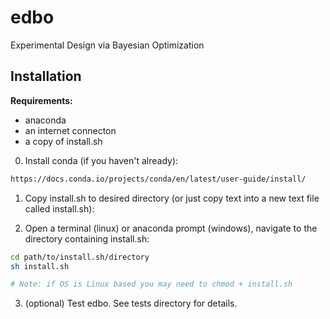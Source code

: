 # edbo
Experimental Design via Bayesian Optimization

## Installation

**Requirements:**
- anaconda
- an internet connecton
- a copy of install.sh

0. Install conda (if you haven't already):

```bash
https://docs.conda.io/projects/conda/en/latest/user-guide/install/
```

1. Copy install.sh to desired directory (or just copy text into a new text file called install.sh):

2. Open a terminal (linux) or anaconda prompt (windows), navigate to the directory containing install.sh:

```bash
cd path/to/install.sh/directory
sh install.sh

# Note: if OS is Linux based you may need to chmod + install.sh
```

3. (optional) Test edbo. See tests directory for details.
